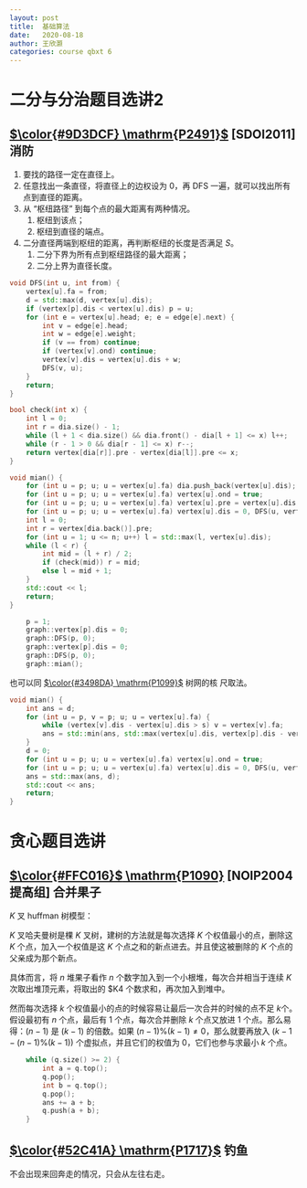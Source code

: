 ```yaml
---
layout: post
title:  基础算法
date:   2020-08-18
author: 王欣灏
categories: course qbxt 6
---
```


# 二分与分治题目选讲2

## [$\color{#9D3DCF} \mathrm{P2491}$](https://www.luogu.com.cn/problem/P2491) [SDOI2011] 消防

1. 要找的路径一定在直径上。
2. 任意找出一条直径，将直径上的边权设为 $0$，再 $\text{DFS}$ 一遍，就可以找出所有点到直径的距离。
3. 从 “枢纽路径” 到每个点的最大距离有两种情况。
   1. 枢纽到该点；
   2. 枢纽到直径的端点。
4. 二分直径两端到枢纽的距离，再判断枢纽的长度是否满足 $S$。
   1. 二分下界为所有点到枢纽路径的最大距离；
   2. 二分上界为直径长度。

```cpp
void DFS(int u, int from) {
    vertex[u].fa = from;
    d = std::max(d, vertex[u].dis);
    if (vertex[p].dis < vertex[u].dis) p = u;
    for (int e = vertex[u].head; e; e = edge[e].next) {
        int v = edge[e].head;
        int w = edge[e].weight;
        if (v == from) continue;
        if (vertex[v].ond) continue;
        vertex[v].dis = vertex[u].dis + w;
        DFS(v, u);
    }
    return;
}
```

```cpp
bool check(int x) {
    int l = 0;
    int r = dia.size() - 1;
    while (l + 1 < dia.size() && dia.front() - dia[l + 1] <= x) l++;
    while (r - 1 > 0 && dia[r - 1] <= x) r--;
    return vertex[dia[r]].pre - vertex[dia[l]].pre <= x;
}
```

```cpp
void mian() {
    for (int u = p; u; u = vertex[u].fa) dia.push_back(vertex[u].dis);
    for (int u = p; u; u = vertex[u].fa) vertex[u].ond = true;
    for (int u = p; u; u = vertex[u].fa) vertex[u].pre = vertex[u].dis;
    for (int u = p; u; u = vertex[u].fa) vertex[u].dis = 0, DFS(u, vertex[u].fa);
    int l = 0;
    int r = vertex[dia.back()].pre;
    for (int u = 1; u <= n; u++) l = std::max(l, vertex[u].dis);
    while (l < r) {
        int mid = (l + r) / 2;
        if (check(mid)) r = mid;
        else l = mid + 1;
    }
    std::cout << l;
    return;
}
```

```cpp
    p = 1;
    graph::vertex[p].dis = 0;
    graph::DFS(p, 0);
    graph::vertex[p].dis = 0;
    graph::DFS(p, 0);
    graph::mian();
```

也可以同 [$\color{#3498DA} \mathrm{P1099}$](https://www.luogu.com.cn/problem/P1099) 树网的核 尺取法。

```cpp
void mian() {
    int ans = d;
    for (int u = p, v = p; u; u = vertex[u].fa) {
        while (vertex[v].dis - vertex[u].dis > s) v = vertex[v].fa;
        ans = std::min(ans, std::max(vertex[u].dis, vertex[p].dis - vertex[v].dis));
    }
    d = 0;
    for (int u = p; u; u = vertex[u].fa) vertex[u].ond = true;
    for (int u = p; u; u = vertex[u].fa) vertex[u].dis = 0, DFS(u, vertex[u].fa);
    ans = std::max(ans, d);
    std::cout << ans;
    return;
}
```

# 贪心题目选讲

## [$\color{#FFC016}$ \mathrm{P1090}](https://www.luogu.com.cn/problem/P1090) [NOIP2004 提高组] 合并果子

$K$ 叉 $\text{huffman}$ 树模型：

$K$ 叉哈夫曼树是棵 $K$ 叉树，建树的方法就是每次选择 $K$ 个权值最小的点，删除这 $K$ 个点，加入一个权值是这 $K$ 个点之和的新点进去。并且使这被删除的 $K$ 个点的父亲成为那个新点。

具体而言，将 $n$ 堆果子看作 $n$ 个数字加入到一个小根堆，每次合并相当于连续 $K$ 次取出堆顶元素，将取出的 $K4 个数求和，再次加入到堆中。 

然而每次选择 $k$ 个权值最小的点的时候容易让最后一次合并的时候的点不足 $k$个。假设最初有 $n$ 个点，最后有 $1$ 个点，每次合并删除 $k$ 个点又放进 $1$ 个点。那么易得：$(n - 1)$ 是 $(k - 1)$ 的倍数。如果 $(n - 1) \% (k - 1) \neq 0$，那么就要再放入 $(k - 1 - (n - 1) \% (k - 1) )$ 个虚拟点，并且它们的权值为 $0$，它们也参与求最小 $k$ 个点。

```cpp
	while (q.size() >= 2) {
		int a = q.top();
		q.pop();
		int b = q.top();
		q.pop();
		ans += a + b;
		q.push(a + b);
	}
```

## [$\color{#52C41A} \mathrm{P1717}$](https://www.luogu.com.cn/problem/P1717) 钓鱼

不会出现来回奔走的情况，只会从左往右走。


